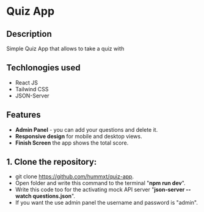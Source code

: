 # Quiz App

## Description
Simple Quiz App that allows to take a quiz with 

## Techlonogies used
- React JS
- Tailwind CSS
- JSON-Server

## Features
- **Admin Panel** - you can add your questions and delete it.
- **Responsive design** for mobile and desktop views.
- **Finish Screen** the app shows the total score.

## 1. Clone the repository:
- git clone https://github.com/hummxt/quiz-app.
- Open folder and write this command to the terminal "**npm run dev**".
- Write this code too for the activating mock API server "**json-server --watch questions.json**".
- If you want the use admin panel the username and password is "admin".
